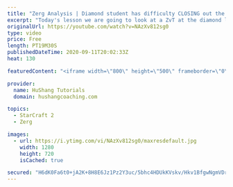 ```yaml
---
title: "Zerg Analysis | Diamond student has difficulty CLOSING out the MATCH [Starcraft 2]"
excerpt: "Today's lesson we are going to look at a ZvT at the diamond level focusing on the Zerg Analysis. The zerg manages to get into a very strong position but has difficulty closing it out. Let's learn how we can approach this scenario better!  Zerg Analysis | Diamond student has difficulty CLOSING out the"
originalUrl: https://youtube.com/watch?v=NAzXv812sg0
type: video
price: Free
length: PT19M30S
publishedDateTime: 2020-09-11T20:02:33Z
heat: 130

featuredContent: "<iframe width=\"800\" height=\"500\" frameborder=\"0\" src=\"https://www.youtube.com/embed/NAzXv812sg0\" allow=\"accelerometer; autoplay; encrypted-media; gyroscope; picture-in-picture\" allowfullscreen></iframe>"

provider:
  name: HuShang Tutorials
  domain: hushangcoaching.com

topics:
  - StarCraft 2
  - Zerg

images:
  - url: https://i.ytimg.com/vi/NAzXv812sg0/maxresdefault.jpg
    width: 1280
    height: 720
    isCached: true

secured: "H6dK0Fa6t0+jA2K+8H8E6Jz1Pz2Y3uc/5bhc4HDUkKVskv/Hkv1BfgwNgmVDrwAojP/zacrG8qR6firnlELnfSlFkQ9vO7UKRSWz277TDPbqN2cb9FDJb4KrH5ooKxXQWw64rfjYPt+c5SSkg+PjZ1yanMNtlA+czOEyaHOWIgeUqEAnp4F7xBjg4ncPpmvnD1LkQidDzxLgYwjoAj69RI0utlIau3Oddp7S1Ll8USZzk/b67/cI7frxBM6rzi9Z2Hb9Qn42fiecnBnZduom2EIRe3B75NiNI7iKvCTvLfeEzam/AEU3P2ayCBPJ8GEd4qB/Q5YOWEBLiBVra+ATnGufrxh1pjFQc+jfEVH3wyDbrHltt3i/Pkz/dxa08MoQ3RtJaM3ckIgbTR1ZOiL1qZz+aC2htFAd5Jw1d9hgh20=;5vPUZFo1GDyhrMVYwpCznw=="
---
```


